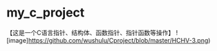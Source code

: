 # my_c_project
【这是一个C语言指针、结构体、函数指针、指针函数等操作】
![image]https://github.com/wushulu/Cproject/blob/master/HCHV-3.png)
